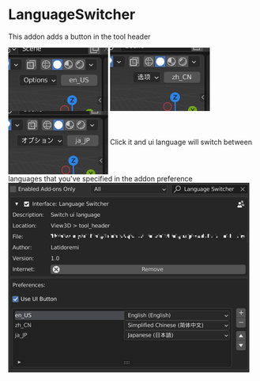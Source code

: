 # LanguageSwitcher
This addon adds a button in the tool header

<img src="https://github.com/latidoremi/LanguageSwitcher/blob/main/language_switcher_readme_images/ls_01.png" width = "202" height = "128" alt="" align=center />
<img src="https://github.com/latidoremi/LanguageSwitcher/blob/main/language_switcher_readme_images/ls_02.png" width = "202" height = "128" alt="" align=center />
<img src="https://github.com/latidoremi/LanguageSwitcher/blob/main/language_switcher_readme_images/ls_03.png" width = "202" height = "128" alt="" align=center />
Click it and ui language will switch between languages that you've specified in the addon preference

<img src="https://github.com/latidoremi/LanguageSwitcher/blob/main/language_switcher_readme_images/ls_04.png" width = "488" height = "383" alt="" align=center />

